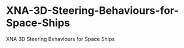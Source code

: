 XNA-3D-Steering-Behaviours-for-Space-Ships
==========================================

XNA 3D Steering Behaviours for Space Ships